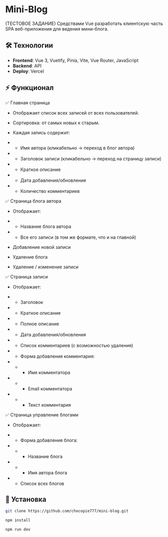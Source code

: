# Mini-Blog
(ТЕСТОВОЕ ЗАДАНИЕ) Средствами Vue разработать клиентскую часть SPA веб-приложения для ведения мини-блога.

## 🛠 Технологии  
- **Frontend**: Vue 3, Vuetify, Pinia, Vite, Vue Router, JavaScript
- **Backend**: API
- **Deploy**: Vercel  

## ⚡️ Функционал 
✅ Главная страница
* Отображает список всех записей от всех пользователей.

* Сортировка: от самых новых к старым.

* Каждая запись содержит:
* * Имя автора (кликабельно → переход в блог автора)
* * Заголовок записи (кликабельно → переход на страницу записи)

* * Краткое описание

* * Дата добавления/обновления

* * Количество комментариев
    
✅ Страница блога автора
* Отображает:

* * Название блога автора

* * Все его записи (в том же формате, что и на главной)

* Добавление новой записи

* Удаление блога

* Удаление / изменение записи

✅ Страница записи
* Отображает:

* * Заголовок

* * Краткое описание

* * Полное описание

* * Дата добавления/обновления

* * Список комментариев (с возможностью удаления)

* * Форма добавления комментария:

* * * Имя комментатора

* * * Email комментатора

* * * Текст комментария

✅ Страница управление блогами
* Отображает:

* * Форма добавления блога:

* * * Название блога

* * * Имя автора блога

* * Список всех блогов


## 🚀 Установка  

```bash
git clone https://github.com/chocopie777/mini-blog.git

npm install

npm run dev
